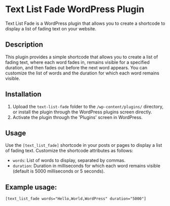 # Text List Fade WordPress Plugin

Text List Fade is a WordPress plugin that allows you to create a shortcode to display a list of fading text on your website.

## Description

This plugin provides a simple shortcode that allows you to create a list of fading text, where each word fades in, remains visible for a specified duration, and then fades out before the next word appears. You can customize the list of words and the duration for which each word remains visible.

## Installation

1. Upload the `text-list-fade` folder to the `/wp-content/plugins/` directory, or install the plugin through the WordPress plugins screen directly.
2. Activate the plugin through the 'Plugins' screen in WordPress.

## Usage

Use the `[text_list_fade]` shortcode in your posts or pages to display a list of fading text. Customize the shortcode attributes as follows:

- `words`: List of words to display, separated by commas.
- `duration`: Duration in milliseconds for which each word remains visible (default is 5000 milliseconds or 5 seconds).

## Example usage:
`[text_list_fade words="Hello,World,WordPress" duration="5000"]`

